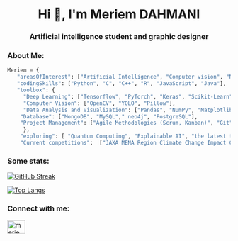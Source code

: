 <h1 align="center">Hi 👋, I'm Meriem DAHMANI</h1>
<h3 align="center">Artificial intelligence student and graphic designer</h3>

<h3 align="left">About Me:</h3>

```python
Meriem = {
   "areasOfInterest": ["Artificial Intelligence", "Computer vision", "Natural Language Processing",  "Open Source", "LLMs"],
   "codingSkills": ["Python", "C", "C++", "R", "JavaScript", "Java"],
   "toolbox": {
     "Deep Learning": ["Tensorflow", "PyTorch", "Keras", "Scikit-Learn"],
     "Computer Vision": ["OpenCV", "YOLO", "Pillow"],
     "Data Analysis and Visualization": ["Pandas", "NumPy", "Matplotlib", "SciPy"], 
    "Database": ["MongoDB", "MySQL"," neo4j", "PostgreSQL"], 
    "Project Management": ["Agile Methodologies (Scrum, Kanban)", "Git", "Trello"]
     },
    "exploring": [ "Quantum Computing", "Explainable AI", "the latest technologies"],
    "Current competitions":  ["JAXA MENA Region Climate Change Impact Challenge"]}
```


<h3 align="left">Some stats:</h3>

<p align="center"> 
  
[![GitHub Streak](http://github-readme-streak-stats.herokuapp.com?user=Meriem-DAHMANI&theme=tokyonight)](https://git.io/streak-stats)

[![Top Langs](https://github-readme-stats.vercel.app/api/top-langs/?username=Meriem-DAHMANI&layout=compact&theme=tokyonight)](https://github.com/said-racha/github-readme-stats)
</p>

<h3 align="left">Connect with me:</h3>
<p align="left">
<a href="https://www.linkedin.com/in/meriem-dahmani-8a21901b2/" target="blank"><img align="center" src="https://raw.githubusercontent.com/rahuldkjain/github-profile-readme-generator/master/src/images/icons/Social/linked-in-alt.svg" alt="meriem dahmani" height="30" width="40" /></a>
</p>

